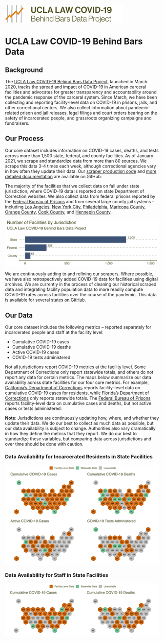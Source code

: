 
[![logo](logo.svg)](https://uclacovidbehindbars.org/)

# UCLA Law COVID-19 Behind Bars Data

## Background

The [UCLA Law COVID-19 Behind Bars Data
Project](https://uclacovidbehindbars.org/), launched in March 2020,
tracks the spread and impact of COVID-19 in American carceral facilities
and advocates for greater transparency and accountability around the
pandemic response of the carceral system. Since March, we have been
collecting and reporting facility-level data on COVID-19 in prisons,
jails, and other correctional centers. We also collect information about
pandemic-related prison and jail releases, legal filings and court
orders bearing on the safety of incarcerated people, and grassroots
organizing campaigns and fundraisers.

## Our Process

Our core dataset includes information on COVID-19 cases, deaths, and
tests across more than 1,500 state, federal, and county facilities. As
of January 2021, we scrape and standardize data from more than 80
sources. We scrape this data 3-4 times each week, although correctional
agencies vary in how often they update their data. Our [scraper
production
code](https://github.com/uclalawcovid19behindbars/covid19_behind_bars_scrapers)
and [more detailed
documentation](https://github.com/uclalawcovid19behindbars/covid19_behind_bars_scrapers)
are available on GitHub.

The majority of the facilities that we collect data on fall under state
jurisdiction, where COVID-19 data is reported on state Department of
Correction websites. We also collect data from federal prisons reported
by the [Federal Bureau of Prisons](https://www.bop.gov/coronavirus/) and
from several large county jail systems – including [Los
Angeles](https://lasd.org/covid19updates/), [New York
City](https://doccs.ny.gov/doccs-covid-19-report),
[Philadelphia](https://www.phila.gov/programs/coronavirus-disease-2019-covid-19/testing-and-data/#/philadelphia-prisons-covid-19-data),
[Maricopa
County](https://www.maricopa.gov/5574/COVID-19-in-County-Jails), [Orange
County](https://ocsheriff.gov/about-ocsd/covid-19/covid-19-oc-jails),
[Cook
County](https://www.cookcountysheriff.org/covid-19-cases-at-ccdoc/), and
[Hennepin
County](https://www.hennepinsheriff.org/jail-warrants/jail-information/COVID-19).

<img src="coverage_maps_files/figure-gfm/unnamed-chunk-3-1.png" style="display: block; margin: auto;" />

We are continuously adding to and refining our scrapers. Where possible,
we have also retrospectively added COVID-19 data for facilities using
digital archives. We are currently in the process of cleaning our
historical scraped data and integrating facility population data to more
readily compute COVID-19 rates across facilities over the course of the
pandemic. This data is available for several states [on
GitHub](https://github.com/uclalawcovid19behindbars/historical-data/tree/main/data).

## Our Data

Our core dataset includes the following metrics – reported separately
for incarcerated people and staff at the facility level:

  - Cumulative COVID-19 cases
  - Cumulative COVID-19 deaths
  - Active COVID-19 cases
  - COVID-19 tests administered

Not all jurisdictions report COVID-19 metrics at the facility level.
Some Department of Corrections only report statewide totals, and others
do not report any data for certain metrics. The maps below summarize our
data availability across state facilities for our four core metrics. For
example, [California’s Department of
Corrections](https://www.cdcr.ca.gov/covid19/population-status-tracking/)
reports facility-level data on cumulative COVID-19 cases for residents,
while [Florida’s Department of
Corrections](http://www.dc.state.fl.us/comm/covid-19.html) only reports
statewide totals. The [Federal Bureau of
Prisons](https://www.bop.gov/coronavirus/) reports facility-level data
on cumulative cases and deaths, but not active cases or tests
administered.

**Note**: Jurisdictions are continuously updating how, where, and
whether they update their data. We do our best to collect as much data
as possible, but our data availability is subject to change. Authorities
also vary dramatically in how they define the metrics that they report.
We do our best to standardize these variables, but comparing data across
jurisdictions and over time should be done with caution.

### Data Availability for Incarcerated Residents in State Facilities

<img src="coverage_maps_files/figure-gfm/unnamed-chunk-5-1.png" style="display: block; margin: auto;" />

### Data Availability for Staff in State Facilities

<img src="coverage_maps_files/figure-gfm/unnamed-chunk-6-1.png" style="display: block; margin: auto;" />
